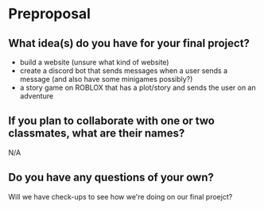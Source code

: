 # Preproposal

## What idea(s) do you have for your final project?

- build a website (unsure what kind of website)
- create a discord bot that sends messages when a user sends a message (and also have some minigames possibly?)
- a story game on ROBLOX that has a plot/story and sends the user on an adventure

## If you plan to collaborate with one or two classmates, what are their names?

N/A

## Do you have any questions of your own?

Will we have check-ups to see how we're doing on our final proejct?
